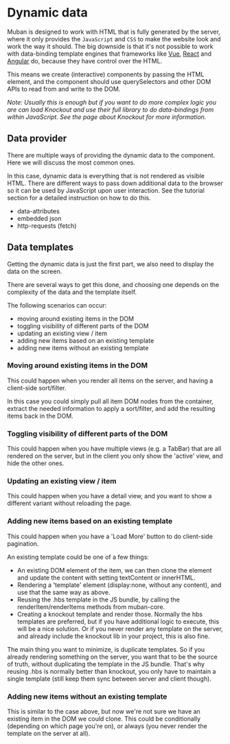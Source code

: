 # Dynamic data
Muban is designed to work with HTML that is fully generated by the server, where it only provides the `JavaScript` and `CSS` to make the website look and work the way it should. The big downside is that it's not possible to work with data-binding template engines that frameworks like [Vue](https://vuejs.org/), [React](https://reactjs.org/) and [Angular](https://angular.io/) do, because they have control over the HTML.

This means we create (interactive) components by passing the HTML element, and the component should use querySelectors and other DOM APIs to read from and write to the DOM. 

*Note: Usually this is enough but if you want to do more complex logic you are can load Knockout and use their full library to do data-bindings from within JavaScript. See the page about Knockout for more information.* 

## Data provider
There are multiple ways of providing the dynamic data to the component. Here we will discuss the most common ones. 

In this case, dynamic data is everything that is not rendered as visible HTML. There are different ways to pass down additional data to the browser so it can be used by JavaScript upon user interaction. See the tutorial section for a detailed instruction on how to do this.

* data-attributes
* embedded json
* http-requests (fetch)

## Data templates

Getting the dynamic data is just the first part, we also need to display the data on the screen.

There are several ways to get this done, and choosing one depends on the complexity of the data and the template itself.

The following scenarios can occur:

* moving around existing items in the DOM
* toggling visibility of different parts of the DOM
* updating an existing view / item
* adding new items based on an existing template
* adding new items without an existing template

### Moving around existing items in the DOM
This could happen when you render all items on the server, and having a client-side sort/filter.

In this case you could simply pull all item DOM nodes from the container, extract the needed information to apply a sort/filter, and add the resulting items back in the DOM.

### Toggling visibility of different parts of the DOM
This could happen when you have multiple views (e.g. a TabBar) that are all rendered on the server, but in the client you only show the 'active' view, and hide the other ones.

### Updating an existing view / item
This could happen when you have a detail view, and you want to show a different variant without reloading the page.

### Adding new items based on an existing template
This could happen when you have a 'Load More' button to do client-side pagination.

An existing template could be one of a few things:

* An existing DOM element of the item, we can then clone the element and update the content with setting textContent or innerHTML.
* Rendering a 'template' element (display:none, without any content), and use that the same way as above.
* Reusing the .hbs template in the JS bundle, by calling the renderItem/renderItems methods from muban-core.
* Creating a knockout template and render those. Normally the hbs templates are preferred, but if you have additional logic to execute, this will be a nice solution. Or if you never render any template on the server, and already include the knockout lib in your project, this is also fine.

The main thing you want to minimize, is duplicate templates. So if you already rendering something on the server, you want that to be the source of truth, without duplicating the template in the JS bundle. That's why reusing .hbs is normally better than knockout, you only have to maintain a single template (still keep them sync between server and client though).

### Adding new items without an existing template
This is similar to the case above, but now we're not sure we have an existing item in the DOM we could clone. This could be conditionally (depending on which page you're on), or always (you never render the template on the server at all).